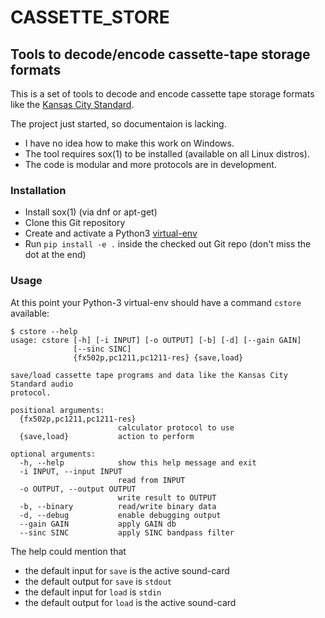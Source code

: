 # CASSETTE_STORE
## Tools to decode/encode cassette-tape storage formats

This is a set of tools to decode and encode cassette tape storage formats
like the
[Kansas City Standard](https://en.wikipedia.org/wiki/Kansas_City_standard).

The project just started, so documentaion is lacking.

- I have no idea how to make this work on Windows.
- The tool requires sox(1) to be installed (available on all Linux distros).
- The code is modular and more protocols are in development.

### Installation

- Install sox(1) (via dnf or apt-get)
- Clone this Git repository
- Create and activate a Python3 [virtual-env](https://docs.python.org/3/library/venv.html)
- Run `pip install -e .` inside the checked out Git repo (don't miss the dot at the end)

### Usage

At this point your Python-3 virtual-env should have a command `cstore`
available:

```
$ cstore --help
usage: cstore [-h] [-i INPUT] [-o OUTPUT] [-b] [-d] [--gain GAIN]
              [--sinc SINC]
              {fx502p,pc1211,pc1211-res} {save,load}

save/load cassette tape programs and data like the Kansas City Standard audio
protocol.

positional arguments:
  {fx502p,pc1211,pc1211-res}
                        calculator protocol to use
  {save,load}           action to perform

optional arguments:
  -h, --help            show this help message and exit
  -i INPUT, --input INPUT
                        read from INPUT
  -o OUTPUT, --output OUTPUT
                        write result to OUTPUT
  -b, --binary          read/write binary data
  -d, --debug           enable debugging output
  --gain GAIN           apply GAIN db
  --sinc SINC           apply SINC bandpass filter
```

The help could mention that
- the default input for `save` is the active sound-card
- the default output for `save` is `stdout`
- the default input for `load` is `stdin`
- the default output for `load` is the active sound-card
